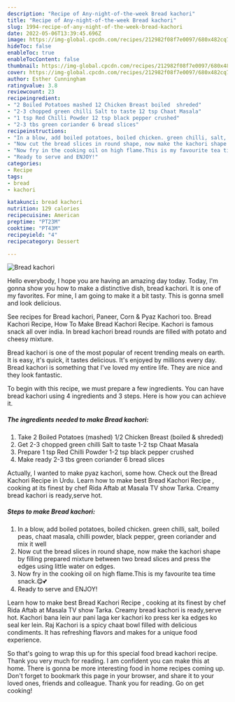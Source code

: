 ```yaml
---
description: "Recipe of Any-night-of-the-week Bread kachori"
title: "Recipe of Any-night-of-the-week Bread kachori"
slug: 1994-recipe-of-any-night-of-the-week-bread-kachori
date: 2022-05-06T13:39:45.696Z
image: https://img-global.cpcdn.com/recipes/212982f08f7e0097/680x482cq70/bread-kachori-recipe-main-photo.jpg
hideToc: false
enableToc: true
enableTocContent: false
thumbnail: https://img-global.cpcdn.com/recipes/212982f08f7e0097/680x482cq70/bread-kachori-recipe-main-photo.jpg
cover: https://img-global.cpcdn.com/recipes/212982f08f7e0097/680x482cq70/bread-kachori-recipe-main-photo.jpg
author: Esther Cunningham
ratingvalue: 3.8
reviewcount: 23
recipeingredient:
- "2 Boiled Potatoes mashed 12 Chicken Breast boiled  shreded"
- "2-3 chopped green chilli Salt to taste 12 tsp Chaat Masala"
- "1 tsp Red Chilli Powder 12 tsp black pepper crushed"
- "2-3 tbs green coriander 6 bread slices"
recipeinstructions:
- "In a blow, add boiled potatoes, boiled chicken. green chilli, salt, boiled peas, chaat masala, chilli powder, black pepper, green coriander and mix it well"
- "Now cut the bread slices in round shape, now make the kachori shape by filling prepared mixture between two bread slices and press the edges using little water on edges."
- "Now fry in the cooking oil on high flame.This is my favourite tea time snack.😋💕"
- "Ready to serve and ENJOY!"
categories:
- Recipe
tags:
- bread
- kachori

katakunci: bread kachori 
nutrition: 129 calories
recipecuisine: American
preptime: "PT23M"
cooktime: "PT43M"
recipeyield: "4"
recipecategory: Dessert

---
```



![Bread kachori](https://img-global.cpcdn.com/recipes/212982f08f7e0097/680x482cq70/bread-kachori-recipe-main-photo.jpg)

Hello everybody, I hope you are having an amazing day today. Today, I'm gonna show you how to make a distinctive dish, bread kachori. It is one of my favorites. For mine, I am going to make it a bit tasty. This is gonna smell and look delicious.

See recipes for Bread kachori, Paneer, Corn & Pyaz Kachori too. Bread Kachori Recipe, How To Make Bread Kachori Recipe. Kachori is famous snack all over india. In bread kachori bread rounds are filled with potato and cheesy mixture.

Bread kachori is one of the most popular of recent trending meals on earth. It is easy, it's quick, it tastes delicious. It's enjoyed by millions every day. Bread kachori is something that I've loved my entire life. They are nice and they look fantastic.


To begin with this recipe, we must prepare a few ingredients. You can have bread kachori using 4 ingredients and 3 steps. Here is how you can achieve it.

<!--inarticleads1-->

##### The ingredients needed to make Bread kachori:

1. Take 2 Boiled Potatoes (mashed) 1/2 Chicken Breast (boiled & shreded)
1. Get 2-3 chopped green chilli Salt to taste 1-2 tsp Chaat Masala
1. Prepare 1 tsp Red Chilli Powder 1-2 tsp black pepper crushed
1. Make ready 2-3 tbs green coriander 6 bread slices


Actually, I wanted to make pyaz kachori, some how. Check out the Bread Kachori Recipe in Urdu. Learn how to make best Bread Kachori Recipe , cooking at its finest by chef Rida Aftab at Masala TV show Tarka. Creamy bread kachori is ready,serve hot. 

<!--inarticleads2-->

##### Steps to make Bread kachori:

1. In a blow, add boiled potatoes, boiled chicken. green chilli, salt, boiled peas, chaat masala, chilli powder, black pepper, green coriander and mix it well
1. Now cut the bread slices in round shape, now make the kachori shape by filling prepared mixture between two bread slices and press the edges using little water on edges.
1. Now fry in the cooking oil on high flame.This is my favourite tea time snack.😋💕
1. Ready to serve and ENJOY!

Learn how to make best Bread Kachori Recipe , cooking at its finest by chef Rida Aftab at Masala TV show Tarka. Creamy bread kachori is ready,serve hot. Kachori bana lein aur pani laga ker kachori ko press ker ka edges ko seal ker lein. Raj Kachori is a spicy chaat bowl filled with delicious condiments. It has refreshing flavors and makes for a unique food experience. 

So that's going to wrap this up for this special food bread kachori recipe. Thank you very much for reading. I am confident you can make this at home. There is gonna be more interesting food in home recipes coming up. Don't forget to bookmark this page in your browser, and share it to your loved ones, friends and colleague. Thank you for reading. Go on get cooking!
